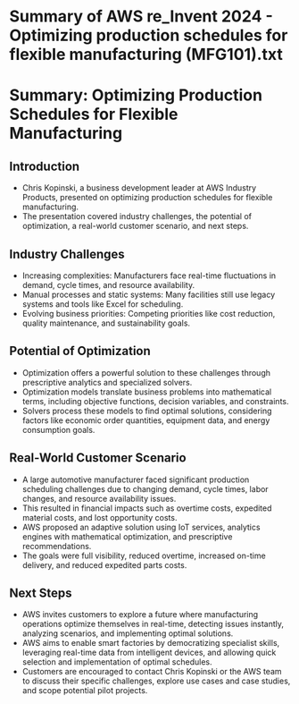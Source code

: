 # Summary of AWS re_Invent 2024 - Optimizing production schedules for flexible manufacturing  (MFG101).txt

# Summary: Optimizing Production Schedules for Flexible Manufacturing

## Introduction

- Chris Kopinski, a business development leader at AWS Industry Products, presented on optimizing production schedules for flexible manufacturing.
- The presentation covered industry challenges, the potential of optimization, a real-world customer scenario, and next steps.

## Industry Challenges

- Increasing complexities: Manufacturers face real-time fluctuations in demand, cycle times, and resource availability.
- Manual processes and static systems: Many facilities still use legacy systems and tools like Excel for scheduling.
- Evolving business priorities: Competing priorities like cost reduction, quality maintenance, and sustainability goals.

## Potential of Optimization

- Optimization offers a powerful solution to these challenges through prescriptive analytics and specialized solvers.
- Optimization models translate business problems into mathematical terms, including objective functions, decision variables, and constraints.
- Solvers process these models to find optimal solutions, considering factors like economic order quantities, equipment data, and energy consumption goals.

## Real-World Customer Scenario

- A large automotive manufacturer faced significant production scheduling challenges due to changing demand, cycle times, labor changes, and resource availability issues.
- This resulted in financial impacts such as overtime costs, expedited material costs, and lost opportunity costs.
- AWS proposed an adaptive solution using IoT services, analytics engines with mathematical optimization, and prescriptive recommendations.
- The goals were full visibility, reduced overtime, increased on-time delivery, and reduced expedited parts costs.

## Next Steps

- AWS invites customers to explore a future where manufacturing operations optimize themselves in real-time, detecting issues instantly, analyzing scenarios, and implementing optimal solutions.
- AWS aims to enable smart factories by democratizing specialist skills, leveraging real-time data from intelligent devices, and allowing quick selection and implementation of optimal schedules.
- Customers are encouraged to contact Chris Kopinski or the AWS team to discuss their specific challenges, explore use cases and case studies, and scope potential pilot projects.